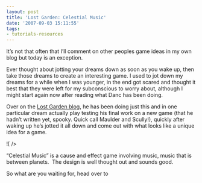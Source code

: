 ```yaml
---
layout: post
title: 'Lost Garden: Celestial Music'
date: '2007-09-03 15:11:55'
tags:
- tutorials-resources
---
```


 

It’s not that often that I’ll comment on other peoples game ideas in my own blog but today is an exception.

Ever thought about jotting your dreams down as soon as you wake up, then take those dreams to create an interesting game.  I used to jot down my dreams for a while when I was younger, in the end got scared and thought it best that they were left for my subconscious to worry about, although I might start again now after reading what Danc has been doing.

Over on the [Lost Garden blog](http://www.lostgarden.com/index.html), he has been doing just this and in one particular dream actually play testing his final work on a new game (that he hadn’t written yet, spooky.  Quick call Maulder and Scully!), quickly after waking up he’s jotted it all down and come out with what looks like a unique idea for a game.

![ /></p>
<p>“Celestial Music” is a cause and effect game involving music, music that is between planets.  The design is well thought out and sounds good.</p>
<p>So what are you waiting for, head over to <a href=](http://lostgarden.com/uploaded_images/Planets-767223.jpg)Lost Garden: Celestial Music and see what all the fuss is about.

